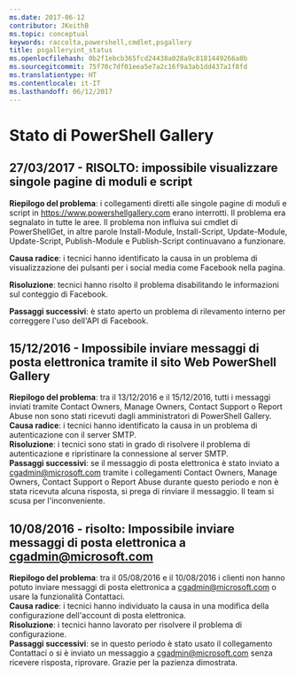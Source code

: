 ```yaml
---
ms.date: 2017-06-12
contributor: JKeithB
ms.topic: conceptual
keywords: raccolta,powershell,cmdlet,psgallery
title: psgalleryint_status
ms.openlocfilehash: 0b2f1ebcb365fcd24438a028a9c8181449266a8b
ms.sourcegitcommit: 75f70c7df01eea5e7a2c16f9a3ab1dd437a1f8fd
ms.translationtype: HT
ms.contentlocale: it-IT
ms.lasthandoff: 06/12/2017
---
```

<a name="powershell-gallery-status"></a>Stato di PowerShell Gallery
=========================

## <a name="03272017---resolved-unable-to-see-individual-module-and-script-pages"></a>27/03/2017 - RISOLTO: impossibile visualizzare singole pagine di moduli e script

__Riepilogo del problema__: i collegamenti diretti alle singole pagine di moduli e script in https://www.powershellgallery.com erano interrotti. Il problema era segnalato in tutte le aree. Il problema non influiva sui cmdlet di PowerShellGet, in altre parole Install-Module, Install-Script, Update-Module, Update-Script, Publish-Module e Publish-Script continuavano a funzionare.

__Causa radice__: i tecnici hanno identificato la causa in un problema di visualizzazione dei pulsanti per i social media come Facebook nella pagina.  

__Risoluzione__: tecnici hanno risolto il problema disabilitando le informazioni sul conteggio di Facebook.

__Passaggi successivi__: è stato aperto un problema di rilevamento interno per correggere l'uso dell'API di Facebook.

## <a name="12152016---unable-to-send-emails-via-powershellgallery-website"></a>15/12/2016 - Impossibile inviare messaggi di posta elettronica tramite il sito Web PowerShell Gallery

__Riepilogo del problema__: tra il 13/12/2016 e il 15/12/2016, tutti i messaggi inviati tramite Contact Owners, Manage Owners, Contact Support o Report Abuse non sono stati ricevuti dagli amministratori di PowerShell Gallery.  
__Causa radice__: i tecnici hanno identificato la causa in un problema di autenticazione con il server SMTP.  
__Risoluzione__: i tecnici sono stati in grado di risolvere il problema di autenticazione e ripristinare la connessione al server SMTP.  
__Passaggi successivi__: se il messaggio di posta elettronica è stato inviato a cgadmin@microsoft.com tramite i collegamenti Contact Owners, Manage Owners, Contact Support o Report Abuse durante questo periodo e non è stata ricevuta alcuna risposta, si prega di rinviare il messaggio. Il team si scusa per l'inconveniente.   


## <a name="8102016---resolved-unable-to-send-emails-to-cgadminmicrosoftcom"></a>10/08/2016 - risolto: Impossibile inviare messaggi di posta elettronica a cgadmin@microsoft.com
__Riepilogo del problema__: tra il 05/08/2016 e il 10/08/2016 i clienti non hanno potuto inviare messaggi di posta elettronica a cgadmin@microsoft.com o usare la funzionalità Contattaci.  
__Causa radice__: i tecnici hanno individuato la causa in una modifica della configurazione dell'account di posta elettronica.  
__Risoluzione__: i tecnici hanno lavorato per risolvere il problema di configurazione.  
__Passaggi successivi__: se in questo periodo è stato usato il collegamento Contattaci o si è inviato un messaggio a cgadmin@microsoft.com senza ricevere risposta, riprovare. Grazie per la pazienza dimostrata.


